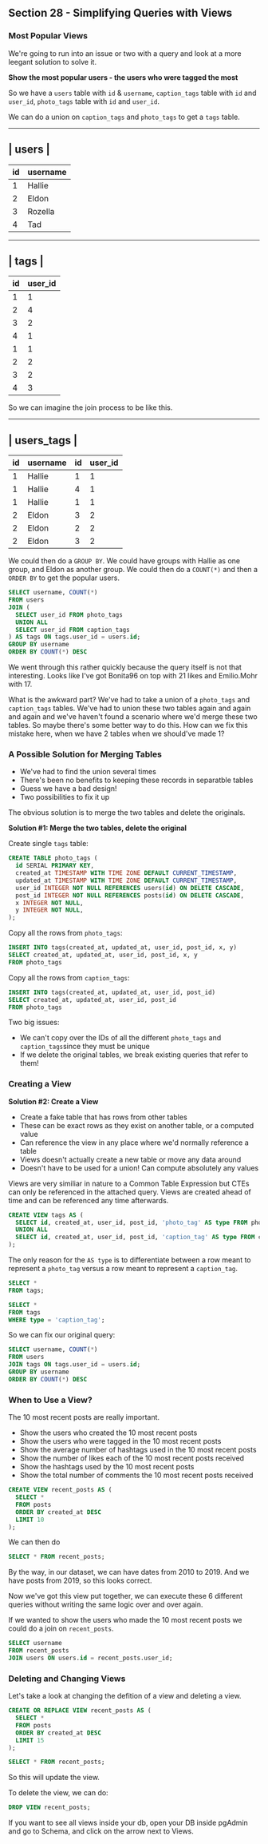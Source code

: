 ## Section 28 - Simplifying Queries with Views

### Most Popular Views

We're going to run into an issue or two with a query and look at a more leegant solution to solve it.

__Show the most popular users - the users who were tagged the most__

So we have a `users` table with `id` & `username`, `caption_tags` table with `id` and `user_id`, `photo_tags` table with `id` and `user_id`.

We can do a union on `caption_tags` and `photo_tags` to get a `tags` table.

-----------------
|     users     |
-----------------
| id | username |
|----|----------|
| 1  | Hallie   |
| 2  | Eldon    |
| 3  | Rozella  |
| 4  | Tad      |

----------------
|     tags     |
----------------
| id | user_id |
|----|---------|
| 1  | 1       |
| 2  | 4       |
| 3  | 2       |
| 4  | 1       |
| 1  | 1       |
| 2  | 2       |
| 3  | 2       |
| 4  | 3       |

So we can imagine the join process to be like this.

--------------------------------
|           users_tags         |
--------------------------------
| id | username | id | user_id |
|----|----------|----|---------|
| 1  | Hallie   | 1  | 1       |
| 1  | Hallie   | 4  | 1       |
| 1  | Hallie   | 1  | 1       |
| 2  | Eldon    | 3  | 2       |
| 2  | Eldon    | 2  | 2       |
| 2  | Eldon    | 3  | 2       |

We could then do a `GROUP BY`. We could have groups with Hallie as one group, and Eldon as another group. We could then do a `COUNT(*)` and then a `ORDER BY` to get the popular users.

```sql
SELECT username, COUNT(*)
FROM users
JOIN (
  SELECT user_id FROM photo_tags
  UNION ALL
  SELECT user_id FROM caption_tags
) AS tags ON tags.user_id = users.id;
GROUP BY username
ORDER BY COUNT(*) DESC
```

We went through this rather quickly because the query itself is not that interesting. Looks like  I've got Bonita96 on top with 21 likes and Emilio.Mohr with 17.

What is the awkward part? We've had to take a union of a `photo_tags` and `caption_tags` tables. We've had to union these two tables again and again and again and we've haven't found a scenario where we'd merge these two tables. So maybe there's some better way to do this. How can we fix this mistake here, when we have 2 tables when we should've made 1?

### A Possible Solution for Merging Tables

* We've had to find the union several times
* There's been no benefits to keeping these records in separatble tables
* Guess we have a bad design!
* Two possibilities to fix it up

The obvious solution is to merge the two tables and delete the originals.

__Solution #1: Merge the two tables, delete the original__

Create single `tags` table:
```sql
CREATE TABLE photo_tags (
  id SERIAL PRIMARY KEY,
  created_at TIMESTAMP WITH TIME ZONE DEFAULT CURRENT_TIMESTAMP,
  updated_at TIMESTAMP WITH TIME ZONE DEFAULT CURRENT_TIMESTAMP,
  user_id INTEGER NOT NULL REFERENCES users(id) ON DELETE CASCADE,
  post_id INTEGER NOT NULL REFERENCES posts(id) ON DELETE CASCADE,
  x INTEGER NOT NULL,
  y INTEGER NOT NULL,
);
```

Copy all the rows from `photo_tags`:
```sql
INSERT INTO tags(created_at, updated_at, user_id, post_id, x, y)
SELECT created_at, updated_at, user_id, post_id, x, y
FROM photo_tags
```

Copy all the rows from `caption_tags`:
```sql
INSERT INTO tags(created_at, updated_at, user_id, post_id)
SELECT created_at, updated_at, user_id, post_id
FROM photo_tags
```

Two big issues:
* We can't copy over the IDs of all the different `photo_tags` and `caption_tags`since they must be unique
* If we delete the original tables, we break existing queries that refer to them!

### Creating a View

__Solution #2: Create a View__
* Create a fake table that has rows from other tables
* These can be exact rows as they exist on another table, or a computed value
* Can reference the view in any place where we'd normally reference a table
* Views doesn't actually create a new table or move any data around
* Doesn't have to be used for a union! Can compute absolutely any values

Views are very similiar in nature to a Common Table Expression but CTEs can only be referenced in the attached query. Views are created ahead of time and can be referenced any time afterwards.

```sql
CREATE VIEW tags AS (
  SELECT id, created_at, user_id, post_id, 'photo_tag' AS type FROM photo_tags
  UNION ALL
  SELECT id, created_at, user_id, post_id, 'caption_tag' AS type FROM caption_tags
);
```

The only reason for the `AS type` is to differentiate between a row meant to represent a `photo_tag` versus a row meant to represent a `caption_tag`.

```sql
SELECT * 
FROM tags;

SELECT * 
FROM tags
WHERE type = 'caption_tag';
```

So we can fix our original query:
```sql
SELECT username, COUNT(*)
FROM users
JOIN tags ON tags.user_id = users.id;
GROUP BY username
ORDER BY COUNT(*) DESC
```


### When to Use a View?

The 10 most recent posts are really important.
* Show the users who created the 10 most recent posts
* Show the users who were tagged in the 10 most recent posts
* Show the average number of hashtags used in the 10 most recent posts
* Show the number of likes each of the 10 most recent posts received
* Show the hashtags used by the 10 most recent posts
* Show the total number of comments the 10 most recent posts received

```sql
CREATE VIEW recent_posts AS (
  SELECT *
  FROM posts
  ORDER BY created_at DESC
  LIMIT 10
);
```

We can then do
```sql
SELECT * FROM recent_posts;
```

By the way, in our dataset, we can have dates from 2010 to 2019. And we have posts from 2019, so this looks correct.

Now we've got this view put together, we can execute these 6 different queries without writing the same logic over and over again.

If we wanted to show the users who made the 10 most recent posts we could do a join on `recent_posts`.

```sql
SELECT username
FROM recent_posts
JOIN users ON users.id = recent_posts.user_id;
```

### Deleting and Changing Views

Let's take a look at changing the defition of a view and deleting a view.

```sql
CREATE OR REPLACE VIEW recent_posts AS (
  SELECT *
  FROM posts
  ORDER BY created_at DESC
  LIMIT 15
);

SELECT * FROM recent_posts;
```

So this will update the view.

To delete the view, we can do:
```sql
DROP VIEW recent_posts;
```

If you want to see all views inside your db, open your DB inside pgAdmin and go to Schema, and click on the arrow next to Views.
